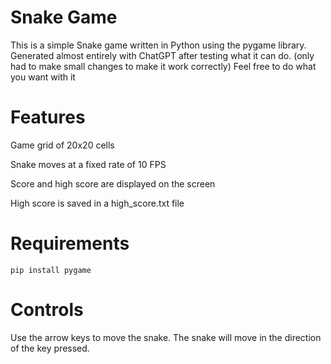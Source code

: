 # Snake Game
  This is a simple Snake game written in Python using the pygame library. Generated almost entirely with ChatGPT after testing what it can do.
  (only had to make small changes to make it work correctly)
  Feel free to do what you want with it
# Features
  Game grid of 20x20 cells

  Snake moves at a fixed rate of 10 FPS

  Score and high score are displayed on the screen

  High score is saved in a high_score.txt file

# Requirements
  `pip install pygame`
# Controls
  Use the arrow keys to move the snake. The snake will move in the direction of the key pressed.
